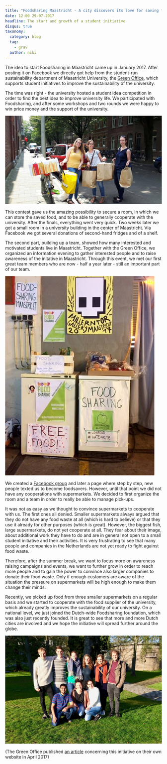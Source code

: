 ```yaml
---
title: "Foodsharing Maastricht - A city discovers its love for saving food"
date: 12:00 29-07-2017
headline: The start and growth of a student initiative
disqus: true
taxonomy:
  category: blog
  tag:
    - grav
  author: niki
---
```

The idea to start Foodsharing in Maastricht came up in January 2017. After posting it on Facebook we directly got help from the student-run sustainability department of Maastricht University, the [Green Office](https://www.greenofficemaastricht.nl/), which supports student initiatives to improve the sustainability of the university.

The time was right - the university hosted a student idea competition in order to find the best idea to improve university life. We participated with Foodsharing, and after some workshops and two rounds we were happy to win price money and the support of the university.

![Our logo](fsmaastricht_foodsavers.jpg)

This contest gave us the amazing possibility to secure a room, in which we can store the saved food, and to be able to generally cooperate with the university. After the finals, everything went very quick. Two weeks later we got a small room in a university building in the center of Maastricht. Via Facebook we got several donations of second-hand fridges and of a shelf.

The second part, building up a team, showed how many interested and motivated students live in Maastricht. Together with the Green Office, we organized an information evening to gather interested people and to raise awareness of the initative in Maastricht. Through this event, we met our first great team members who are now - half a year later - still an important part of our team.

![Parts of the team](fsmaastricht_fsp2.jpg)

We created a [Facebook group](https://www.facebook.com/FoodSharingMaastricht/) and later a page where step by step, new people texted us to become foodsavers. However, until that point we did not have any cooperations with supermarkets. We decided to first organize the room and a team in order to really be able to manage pick-ups.

It was not as easy as we thought to convince supermarkets to cooperate with us. The first ones all denied. Smaller supermarkets always argued that they do not have any food waste at all (which is hard to believe) or that they use it already for other purposes (which is great). However, the biggest fish, large supermarkets, do not yet cooperate at all. They fear about their image, about additional work they have to do and are in general not open to a small student initiative and their activities. It is very frustrating to see that many people and companies in the Netherlands are not yet ready to fight against food waste.

Therefore, after the summer break, we want to focus more on awareness raising campaigns and events, we want to further grow in order to reach more people and to gain the power to convince also larger companies to donate their food waste. Only if enough customers are aware of the situation the pressure on supermarkets will be high enough to make them change their minds.

Recently, we picked up food from three smaller supermarkets on a regular basis and we started to cooperate with the food supplier of the university, which already greatly improves the sustainability of our university. On a national level, we just joined the Dutch-wide Foodsharing foundation, which was also just recently founded. It is great to see that more and more Dutch cities are involved and we hope the initiative will spread further around the globe.

![Incomplete group picture](fsmaastricht_team.jpg)

(The Green Office published [an article](https://www.greenofficemaastricht.nl/single-post/2017/04/18/FoodSharing-Maastricht-Chasing-away-food-wastage) concerning this initiative on their own website in April 2017)